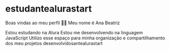 # estudantealurastart
Boas vindas ao meu perfil 💙💙
Meu nome é Ana Beatriz 

Estou estudando na Alura
Estou me desenvolvendo na linguagem JavaScript
Utilizo esse espaço para minha organização e compartilhamento dos meu projetos desenvolvidosantealurastart   
